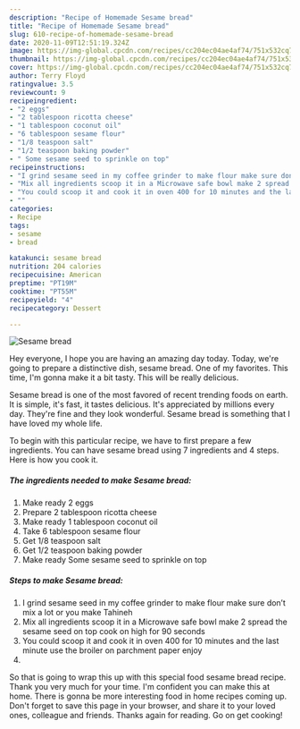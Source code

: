 ```yaml
---
description: "Recipe of Homemade Sesame bread"
title: "Recipe of Homemade Sesame bread"
slug: 610-recipe-of-homemade-sesame-bread
date: 2020-11-09T12:51:19.324Z
image: https://img-global.cpcdn.com/recipes/cc204ec04ae4af74/751x532cq70/sesame-bread-recipe-main-photo.jpg
thumbnail: https://img-global.cpcdn.com/recipes/cc204ec04ae4af74/751x532cq70/sesame-bread-recipe-main-photo.jpg
cover: https://img-global.cpcdn.com/recipes/cc204ec04ae4af74/751x532cq70/sesame-bread-recipe-main-photo.jpg
author: Terry Floyd
ratingvalue: 3.5
reviewcount: 9
recipeingredient:
- "2 eggs"
- "2 tablespoon ricotta cheese"
- "1 tablespoon coconut oil"
- "6 tablespoon sesame flour"
- "1/8 teaspoon salt"
- "1/2 teaspoon baking powder"
- " Some sesame seed to sprinkle on top"
recipeinstructions:
- "I grind sesame seed in my coffee grinder to make flour make sure don’t mix a lot or you make Tahineh"
- "Mix all ingredients scoop it in a Microwave safe bowl make 2 spread the sesame seed on top cook on high for 90 seconds"
- "You could scoop it and cook it in oven 400 for 10 minutes and the last minute use the broiler on parchment paper enjoy"
- ""
categories:
- Recipe
tags:
- sesame
- bread

katakunci: sesame bread 
nutrition: 204 calories
recipecuisine: American
preptime: "PT19M"
cooktime: "PT55M"
recipeyield: "4"
recipecategory: Dessert

---
```



![Sesame bread](https://img-global.cpcdn.com/recipes/cc204ec04ae4af74/751x532cq70/sesame-bread-recipe-main-photo.jpg)

Hey everyone, I hope you are having an amazing day today. Today, we're going to prepare a distinctive dish, sesame bread. One of my favorites. This time, I'm gonna make it a bit tasty. This will be really delicious.

Sesame bread is one of the most favored of recent trending foods on earth. It is simple, it's fast, it tastes delicious. It's appreciated by millions every day. They're fine and they look wonderful. Sesame bread is something that I have loved my whole life.




To begin with this particular recipe, we have to first prepare a few ingredients. You can have sesame bread using 7 ingredients and 4 steps. Here is how you cook it.

<!--inarticleads1-->

##### The ingredients needed to make Sesame bread:

1. Make ready 2 eggs
1. Prepare 2 tablespoon ricotta cheese
1. Make ready 1 tablespoon coconut oil
1. Take 6 tablespoon sesame flour
1. Get 1/8 teaspoon salt
1. Get 1/2 teaspoon baking powder
1. Make ready  Some sesame seed to sprinkle on top




<!--inarticleads2-->

##### Steps to make Sesame bread:

1. I grind sesame seed in my coffee grinder to make flour make sure don’t mix a lot or you make Tahineh
1. Mix all ingredients scoop it in a Microwave safe bowl make 2 spread the sesame seed on top cook on high for 90 seconds
1. You could scoop it and cook it in oven 400 for 10 minutes and the last minute use the broiler on parchment paper enjoy
1. 




So that is going to wrap this up with this special food sesame bread recipe. Thank you very much for your time. I'm confident you can make this at home. There is gonna be more interesting food in home recipes coming up. Don't forget to save this page in your browser, and share it to your loved ones, colleague and friends. Thanks again for reading. Go on get cooking!
